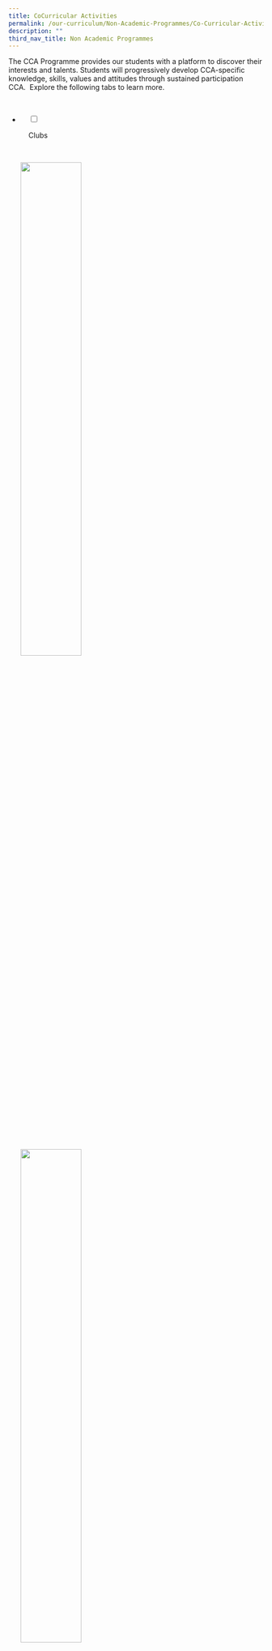 ```yaml
---
title: CoCurricular Activities
permalink: /our-curriculum/Non-Academic-Programmes/Co-Curricular-Activities/
description: ""
third_nav_title: Non Academic Programmes
---
```

The CCA Programme provides our students with a platform to discover their interests and talents. Students will progressively develop CCA-specific knowledge, skills, values and attitudes through sustained participation CCA.  Explore the following tabs to learn more.

<ul class="jekyllcodex_accordion">

  <li>

    <input type="checkbox" id="accordion1">

    <label for="accordion1">Clubs</label>

    <div>

<p> 
<a href="/cca/Clubs/Digital-Animation-Club/" target = "\_blank"> <img style="width:50%" src="/images/Our%20Curriculum/Non%20Academic%20Programmes/CoCurricular%20Activities/CCA%20Activities/CA1.png"></a><br>
	<a href="/cca/Clubs/Media-Club-Audio-Visual-Photography-Videography/" target = "\_blank"> <img style="width:50%" src="/images/Our%20Curriculum/Non%20Academic%20Programmes/CoCurricular%20Activities/CCA%20Activities/CA2.png"></a><br>
	<a href="/cca/Clubs/MARS-CLUB-MECHATRONICS-AERONAUTICS-AND-ROBOTICS/" target = "\_blank"> <img style="width:50%" src="/images/Our%20Curriculum/Non%20Academic%20Programmes/CoCurricular%20Activities/CCA%20Activities/CA3.png"></a>
</p>

    </div>

</li>
	<li>

    <input type="checkbox" id="accordion2">

    <label for="accordion2">Performing Arts</label>

    <div>

      <p> <a href="/cca/Performing-Arts/Concert-Band/" target = "\_blank"> <img style="width:70%" src="/images/Our%20Curriculum/Non%20Academic%20Programmes/CoCurricular%20Activities/Performing%20Arts/Concert%20Band/C1NEW.png"></a><br>
			<a href="/cca/Performing-Arts/Chinese-Dance/" target = "\_blank"> <img style="width:50%" src="/images/Our%20Curriculum/Non%20Academic%20Programmes/CoCurricular%20Activities/CCA%20Activities/PA2.png"></a><br>
			<a href="/cca/Performing-Arts/Choir/" target = "\_blank"> <img style="width:50%" src="/images/Our%20Curriculum/Non%20Academic%20Programmes/CoCurricular%20Activities/CCA%20Activities/PA3.png"></a><br>
			<a href="/cca/Performing-Arts/English-Drama/" target = "\_blank"> <img style="width:50%" src="/images/Our%20Curriculum/Non%20Academic%20Programmes/CoCurricular%20Activities/CCA%20Activities/PA4.png"></a><br>
			<a href="/cca/Performing-Arts/Indian-Dance/" target = "\_blank"> <img style="width:50%" src="/images/Our%20Curriculum/Non%20Academic%20Programmes/CoCurricular%20Activities/CCA%20Activities/PA5.png"></a><br>
			<a href="/cca/Performing-Arts/Malay-Dance/" target = "\_blank"> <img style="width:50%" src="/images/Our%20Curriculum/Non%20Academic%20Programmes/CoCurricular%20Activities/CCA%20Activities/PA6.png"></a>
			</p>

    </div>

</li>
	
<li>

    <input type="checkbox" id="accordion3">

    <label for="accordion3">Physical Sports</label>

    <div>

<p> <a href="/cca/Physical-Sports/Badminton-Boys-Girls/" target = "\_blank"> <img style="width:50%" src="/images/Our%20Curriculum/Non%20Academic%20Programmes/CoCurricular%20Activities/CCA%20Activities/PS1.png"></a><br>
			<a href="/cca/Physical-Sports/Basketball-Boys/" target = "\_blank"> <img style="width:50%" src="/images/Our%20Curriculum/Non%20Academic%20Programmes/CoCurricular%20Activities/CCA%20Activities/PS2.png"></a><br>
			<a href="/cca/Physical-Sports/Floorball-Boys/" target = "\_blank"> <img style="width:50%" src="/images/Our%20Curriculum/Non%20Academic%20Programmes/CoCurricular%20Activities/CCA%20Activities/PS3.png"></a><br>
			<a href="/cca/Physical-Sports/Netball/" target = "\_blank"> <img style="width:50%" src="/images/Our%20Curriculum/Non%20Academic%20Programmes/CoCurricular%20Activities/CCA%20Activities/PS4.png"></a>
			</p>

    </div>

</li>
	
<li>

    <input type="checkbox" id="accordion4">

    <label for="accordion4">Uniformed Groups</label>

    <div>

<p> <a href="/cca/Uniformed-Groups/NPCC/" target = "\_blank"> <img style="width:50%" src="/images/Our%20Curriculum/Non%20Academic%20Programmes/CoCurricular%20Activities/CCA%20Activities/UG1.png"></a><br>
			<a href="/cca/Uniformed-Groups/Red-Cross-Youth/" target = "\_blank"> <img style="width:50%" src="/images/Our%20Curriculum/Non%20Academic%20Programmes/CoCurricular%20Activities/CCA%20Activities/UG2.png"></a>
			</p>

  </div>

</li>
	
<li>

    <input type="checkbox" id="accordion5">

    <label for="accordion5">CCA Schedule</label>

    <div>

<p> 
<a href="/files/CCA%20Schedule/2023%20CCA%20Schedule%20%20-%20Semester%201%20Jan-May.pdf" target = "\_blank">The 2023 CCA Schedule is available for download.</b></a>
			</p>

    </div>

</li>
	
<li>

    <input type="checkbox" id="accordion6">

    <label for="accordion6">CCA Learning Outcomes & Policy</label>

    <div>

<p> <b>CCA Learning Outcomes</b><br><br>

  

Through participating in the CCAs, we help students develop and demonstrate the following:<br>

*   passion<br>
*   leadership and teamwork<br>
*   friendship and a sense of belonging<br>
*   spirit of service to the community<br>
*   knowledge, skills and values related to the students’ chosen CCA<br>
*   Core values, social and emotional competencies and the emerging 21st century competencies as articulated in MOE’s 21st Century Competencies Framework<br>

More specifically,<br>

*   The Physical Sports develop robustness, fair play and team spirit in students.<br>
*   The Visual and Performing Arts instil in students a sense of graciousness and an appreciation for the rich culture and heritage of a multi-racial society.<br>
*   The Uniformed Groups develop students into good citizens by inculcating in them self-reliance, resilience, discipline and a spirit of service to others.<br>
*   The Clubs allow students to explore and extend their interests in wide-ranging and specialised areas which may be knowledge-based or skills-based.<br>

	<b>CCA Policy</b><br>

	*   CCA participation in school is <b>compulsory</b> for all students in secondary schools. Students are required to be <b>active in at least one CCA</b>. As we strive to meet the diverse needs of the students, there is a quota in the number of members a CCA can offer due to constraint in facilities and/or manpower.<br> 
      
    
	*   A student may opt to participate in <b>more than one CCA</b> to broaden his/her experience, gain more exposure and learn a wider range of skills. Such involvement will be <b>passion-driven</b> and students <b>will not be awarded a higher attainment</b> for the participation in an additional CCA.<br>  
      
    
*   Continuous involvement in and commitment to the same CCA will be rewarded, and this is reflected through a higher level of attainment assigned to students who stay with the same CCA over the years.<br>  
      
    
	*   All students must attain a <b>minimum of 75% attendance</b> in their 1st CCA in order for points to be computed.<Br>  
      
    
*   The School Band and the National Uniformed Groups, comprising the National Cadet Corps (NCC), National Civil Defence Cadet Corps (NCDCC) and National Police Cadet Corps (NPCC) <b>are mandatory CCA</b> for all secondary schools. <b>Students in any one of the mandatory CCA are not permitted to change his/her CCA throughout their secondary school years, except for medical reasons, or once at the end of Secondary 1 or 2.</b><br>   
      
    
	*   Students who wish to <b>change CCA</b> may opt for a change in CCA at the <b>beginning</b> of each academic year. Each student can only opt for change of CCA once either at the end of Sec One or Sec Two.<br>   
      
    
*   The number of training sessions ranges from one to two in a week. Note that during peak season of the CCA, training sessions may increase up to three times a week.<br>

  

  

	<b>CCA Stand Down for Exams</b><br>  

In general, CCAs will stand down 2 weeks before the start of examinations. If there are CCAs still in competitions or completing badge work in UGs, they will stand down immediately after the last day of competition. CCAs will resume after the last day of exams.<br>  
  

Recognition of Students’ Level of Attainment<br>

At the end of the graduating year, students’ co-curricular attainment will be recognised according to Excellent/Good/Fair.<br> 

The level of attainment will be converted to a bonus point(s) which can be used for admission to Junior Colleges/ Polytechnics/ Institutes of Technical Education (JC/Poly/ITE).<br>
			<style type="text/css">
.tg  {border-collapse:collapse;border-spacing:0;}
.tg td{border-color:black;border-style:solid;border-width:1px;font-family:Arial, sans-serif;font-size:14px;
  overflow:hidden;padding:10px 5px;word-break:normal;}
.tg th{border-color:black;border-style:solid;border-width:1px;font-family:Arial, sans-serif;font-size:14px;
  font-weight:normal;overflow:hidden;padding:10px 5px;word-break:normal;}
.tg .tg-8rcp{background-color:#FFF;font-weight:bold;text-align:left;vertical-align:middle}
.tg .tg-zr06{background-color:#FFF;text-align:left;vertical-align:middle}
</style>
<table class="tg">
<thead>
  <tr>
    <th class="tg-8rcp">Co-Curricular Experience (Grade)</th>
    <th class="tg-8rcp">Basic Requirement for Level of Attainment in Domains (LAPS)</th>
    <th class="tg-8rcp">Bonus Points</th>
  </tr>
</thead>
<tbody>
  <tr>
    <td class="tg-zr06">Excellent</td>
    <td class="tg-zr06">4, 3, 3, 3</td>
    <td class="tg-zr06">2</td>
  </tr>
  <tr>
    <td class="tg-zr06">Good</td>
    <td class="tg-zr06">4, 1, 1, 1<br>3, 2, 1, 1<br>2, 2, 2, 1</td>
    <td class="tg-zr06">1</td>
  </tr>
  <tr>
    <td class="tg-zr06">Fair</td>
    <td class="tg-zr06">Did not meet any of the above requirement Student’s attainment in co-curricular will not translate into any bonus points</td>
    <td class="tg-zr06">0</td>
  </tr>
</tbody>
</table><br>
			For more information on LEAPS 2.0, please refer to the following website:

			[Leaps 2.0](https://www.moe.gov.sg/education-in-sg/our-programmes/cca/leaps2-0)
			
			</p>

    </div>

</li>
	
	

	
</ul>